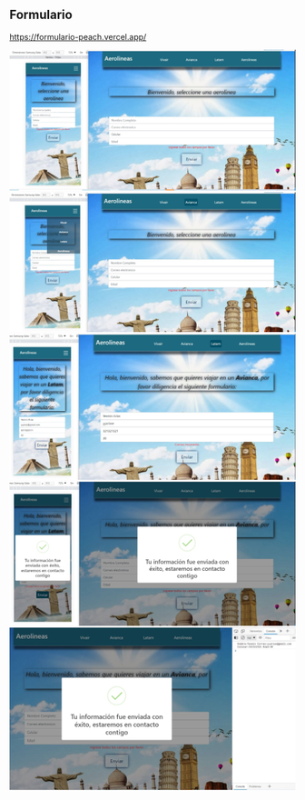 ## Formulario 

https://formulario-peach.vercel.app/

<img src='./img/pag1.JPG'/>
<img src='./img/pag2.JPG'/>
<img src='./img/pag3.JPG'/>
<img src='./img/pag4.JPG'/>
<img src='./img/pag5.JPG'/>